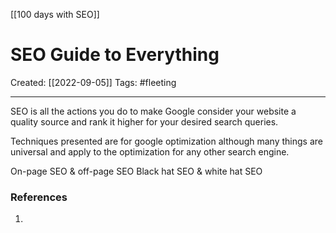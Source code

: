 [[100 days with SEO]]

# SEO Guide to Everything
Created:  [[2022-09-05]]
Tags: #fleeting 

---
SEO is all the actions you do to make Google consider your website a quality source and rank it higher for your desired search queries.

Techniques presented are for google optimization although many things are universal and apply to the optimization for any other search engine.


On-page SEO & off-page SEO
Black hat SEO & white hat SEO









### References
1. 